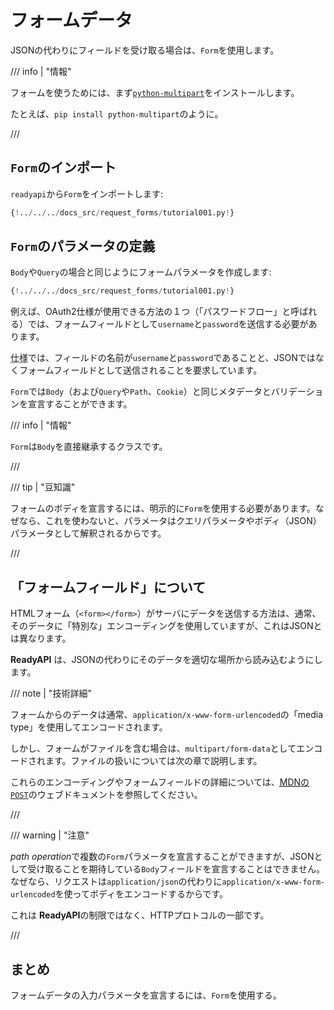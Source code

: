 # フォームデータ

JSONの代わりにフィールドを受け取る場合は、`Form`を使用します。

/// info | "情報"

フォームを使うためには、まず<a href="https://github.com/Kludex/python-multipart" class="external-link" target="_blank">`python-multipart`</a>をインストールします。

たとえば、`pip install python-multipart`のように。

///

## `Form`のインポート

`readyapi`から`Form`をインポートします:

```Python hl_lines="1"
{!../../../docs_src/request_forms/tutorial001.py!}
```

## `Form`のパラメータの定義

`Body`や`Query`の場合と同じようにフォームパラメータを作成します:

```Python hl_lines="7"
{!../../../docs_src/request_forms/tutorial001.py!}
```

例えば、OAuth2仕様が使用できる方法の１つ（「パスワードフロー」と呼ばれる）では、フォームフィールドとして`username`と`password`を送信する必要があります。

<abbr title="仕様">仕様</abbr>では、フィールドの名前が`username`と`password`であることと、JSONではなくフォームフィールドとして送信されることを要求しています。

`Form`では`Body`（および`Query`や`Path`、`Cookie`）と同じメタデータとバリデーションを宣言することができます。

/// info | "情報"

`Form`は`Body`を直接継承するクラスです。

///

/// tip | "豆知識"

フォームのボディを宣言するには、明示的に`Form`を使用する必要があります。なぜなら、これを使わないと、パラメータはクエリパラメータやボディ（JSON）パラメータとして解釈されるからです。

///

## 「フォームフィールド」について

HTMLフォーム（`<form></form>`）がサーバにデータを送信する方法は、通常、そのデータに「特別な」エンコーディングを使用していますが、これはJSONとは異なります。

**ReadyAPI** は、JSONの代わりにそのデータを適切な場所から読み込むようにします。

/// note | "技術詳細"

フォームからのデータは通常、`application/x-www-form-urlencoded`の「media type」を使用してエンコードされます。

しかし、フォームがファイルを含む場合は、`multipart/form-data`としてエンコードされます。ファイルの扱いについては次の章で説明します。

これらのエンコーディングやフォームフィールドの詳細については、<a href="https://developer.mozilla.org/en-US/docs/Web/HTTP/Methods/POST" class="external-link" target="_blank"><abbr title="Mozilla Developer Network">MDN</abbr>の<code>POST</code></a>のウェブドキュメントを参照してください。

///

/// warning | "注意"

*path operation*で複数の`Form`パラメータを宣言することができますが、JSONとして受け取ることを期待している`Body`フィールドを宣言することはできません。なぜなら、リクエストは`application/json`の代わりに`application/x-www-form-urlencoded`を使ってボディをエンコードするからです。

これは **ReadyAPI**の制限ではなく、HTTPプロトコルの一部です。

///

## まとめ

フォームデータの入力パラメータを宣言するには、`Form`を使用する。
